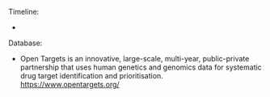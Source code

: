 Timeline: 

* 


Database: 

* Open Targets is an innovative, large-scale, multi-year, public-private partnership that uses human genetics and genomics data for systematic drug target identification and prioritisation. https://www.opentargets.org/
